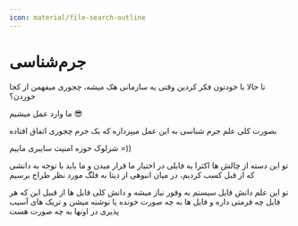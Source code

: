 ```yaml
---
icon: material/file-search-outline
---
```


# جرم‌شناسی

تا حالا با خودتون فکر کردین وقتی یه سازمانی هک میشه، چجوری میفهمن از کجا خوردن؟

ما وارد عمل میشیم :sunglasses:

بصورت کلی علم جرم شناسی به این عمل میپردازه که یک جرم چجوری اتفاق افتاده

شرلوک حوزه امنیت سایبری ماییم =))

تو این دسته از چالش ها اکثرا یه فایلی در اختیار ما قرار میدن و ما باید با توجه به دانشی که از قبل کسب کردیم، در میان انبوهی از دیتا به فلگ مورد نظر طراج برسیم

تو این علم دانش فایل سیستم به وفور نیاز میشه و دانش کلی فایل ها از قبیل این که هر فایل چه فرمتی داره و فایل ها به چه صورت خونده یا نوشته میشن و تریک های آسیب پذیری در اونها به چه صورت هست